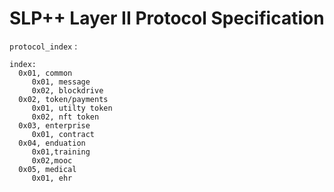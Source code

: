 # SLP++ Layer II Protocol Specification

`protocol_index` :   

```
index:
  0x01, common
     0x01, message
     0x02, blockdrive
  0x02, token/payments
     0x01, utilty token
     0x02, nft token	   
  0x03, enterprise
     0x01, contract
  0x04, enduation
     0x01,training 
     0x02,mooc    
  0x05, medical
     0x01, ehr
  	
```
